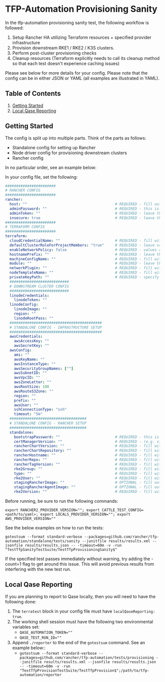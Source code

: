 # TFP-Automation Provisioning Sanity

In the tfp-automation provisioning sanity test, the following workflow is followed:

1. Setup Rancher HA utilizing Terraform resources + specified provider infrastructure
2. Provision downstream RKE1 / RKE2 / K3S clusters.
2. Perform post-cluster provisioning checks
3. Cleanup resources (Terraform explicitly needs to call its cleanup method so that each test doesn't experience caching issues)

Please see below for more details for your config. Please note that the config can be in either JSON or YAML (all examples are illustrated in YAML).

## Table of Contents
1. [Getting Started](#Getting-Started)
2. [Local Qase Reporting](#Local-Qase-Reporting)

## Getting Started
The config is split up into multiple parts. Think of the parts as follows:
- Standalone config for setting up Rancher
- Node driver config for provisioning downstream clusters
- Rancher config

In no particular order, see an example below:

In your config file, set the following:
```yaml
#######################
# RANCHER CONFIG
#######################
rancher:
  host: ""                                        # REQUIRED - fill out with the expected Rancher server URL
  adminPassword: ""                               # REQUIRED - this is the same as the bootstrapPassword below, make sure they match
  adminToken: ""                                  # REQUIRED - leave this field empty as shown
  insecure: true                                  # REQUIRED - leave this as true
#######################
# TERRAFORM CONFIG
#######################
terraform:
  cloudCredentialName: ""                         # REQUIRED - fill with desired value
  defaultClusterRoleForProjectMembers: "true"     # REQUIRED - leave value as true
  enableNetworkPolicy: false                      # REQUIRED - values are true or false -  can leave as false
  hostnamePrefix: ""                              # REQUIRED - leave this field as shown
  machineConfigName: ""                           # REQUIRED - fill with desired value
  module: ""                                      # REQUIRED - leave this field empty as shown
  networkPlugin: ""                               # REQUIRED - fill with desired value
  nodeTemplateName: ""                            # REQUIRED - fill with desired value
  privateKeyPath: ""                              # REQUIRED - specify private key that will be used to access created instances
  ###########################
  # DOWNSTREAM CLUSTER CONFIG
  ###########################
  linodeCredentials:
    linodeToken: ""
  linodeConfig:
    linodeImage: ""
    region: ""
    linodeRootPass: ""
  ##########################################
  # STANDALONE CONFIG - INFRASTRUCTURE SETUP
  ##########################################
  awsCredentials:
    awsAccessKey: ""
    awsSecretKey: ""
  awsConfig:
    ami: ""
    awsKeyName: ""
    awsInstanceType: ""
    awsSecurityGroupNames: [""]
    awsSubnetID: ""
    awsVpcID: ""
    awsZoneLetter: ""
    awsRootSize: 100
    awsRoute53Zone: ""
    region: ""
    prefix: ""
    awsUser: ""
    sshConnectionType: "ssh"
    timeout: "5m"
  ###################################
  # STANDALONE CONFIG - RANCHER SETUP
  ###################################
  standalone:
    bootstrapPassword: ""                         # REQUIRED - this is the same as the adminPassword above, make sure they match
    certManagerVersion: ""                        # REQUIRED - (e.g. v1.15.3)
    rancherChartVersion: ""                       # REQUIRED - fill with desired value
    rancherChartRepository: ""                    # REQUIRED - fill with desired value. Must end with a trailing /
    rancherHostname: ""                           # REQUIRED - fill with desired value
    rancherRepo: ""                               # REQUIRED - fill with desired value
    rancherTagVersion: ""                         # REQUIRED - fill with desired value
    rke2Group: ""                                 # REQUIRED - fill with group of the instance created
    type: ""                                      # REQUIRED - fill with desired value
    rke2User: ""                                  # REQUIRED - fill with username of the instance created
    stagingRancherImage: ""                       # OPTIONAL - fill out only if you are using staging registry
    stagingRancherAgentImage: ""                  # OPTIONAL - fill out only if you are using staging registry
    rke2Version: ""                               # REQUIRED - fill with desired RKE2 k8s value you wish the local cluster to be
```

Before running, be sure to run the following commands:

`export RANCHER2_PROVIDER_VERSION=""; export CATTLE_TEST_CONFIG=<path/to/yaml>; export LOCALS_PROVIDER_VERSION=""; export AWS_PROVIDER_VERSION=""`

See the below examples on how to run the tests:

`gotestsum --format standard-verbose --packages=github.com/rancher/tfp-automation/standalone/tests/sanity --junitfile results/results.xml --jsonfile results/results.json -- -timeout=60m -v -run "TestTfpSanityTestSuite/TestTfpProvisioningSanity$"`

If the specified test passes immediately without warning, try adding the -count=1 flag to get around this issue. This will avoid previous results from interfering with the new test run.

## Local Qase Reporting
If you are planning to report to Qase locally, then you will need to have the following done:
1. The `terratest` block in your config file must have `localQaseReporting: true`.
2. The working shell session must have the following two environmental variables set:
     - `QASE_AUTOMATION_TOKEN=""`
     - `QASE_TEST_RUN_ID=""`
3. Append `./reporter` to the end of the `gotestsum` command. See an example below::
     - `gotestsum --format standard-verbose --packages=github.com/rancher/tfp-automation/tests/provisioning --junitfile results/results.xml --jsonfile results/results.json -- -timeout=60m -v -run "TestTfpProvisionTestSuite/TestTfpProvision$";/path/to/tfp-automation/reporter`